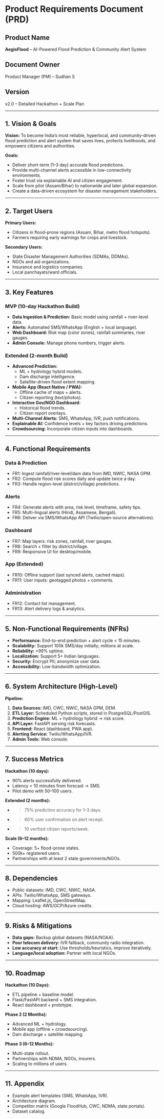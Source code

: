 # Product Requirements Document (PRD)

## Product Name

**AegisFlood** – AI-Powered Flood Prediction & Community Alert System

## Document Owner

Product Manager (PM) – Sudhan S

## Version

v2.0 – Detailed Hackathon + Scale Plan

---

## 1. Vision & Goals

**Vision:** To become India’s most reliable, hyperlocal, and community-driven flood prediction and alert system that saves lives, protects livelihoods, and empowers citizens and authorities.

**Goals:**

- Deliver short-term (1–3 day) accurate flood predictions.
- Provide multi-channel alerts accessible in low-connectivity environments.
- Foster trust via explainable AI and citizen engagement.
- Scale from pilot (Assam/Bihar) to nationwide and later global expansion.
- Create a data-driven ecosystem for disaster management stakeholders.

---

## 2. Target Users

**Primary Users:**

- Citizens in flood-prone regions (Assam, Bihar, metro flood hotspots).
- Farmers requiring early warnings for crops and livestock.

**Secondary Users:**

- State Disaster Management Authorities (SDMAs, DDMAs).
- NGOs and aid organizations.
- Insurance and logistics companies.
- Local panchayats/ward officials.

---

## 3. Key Features

### MVP (10-day Hackathon Build)

- **Data Ingestion & Prediction:** Basic model using rainfall + river-level data.
- **Alerts:** Automated SMS/WhatsApp (English + local language).
- **Web Dashboard:** Risk map (color zones), rainfall summaries, river gauges.
- **Admin Console:** Manage phone numbers, trigger alerts.

### Extended (2-month Build)

- **Advanced Prediction:**
  - ML + hydrology hybrid models.
  - Dam discharge intelligence.
  - Satellite-driven flood extent mapping.
- **Mobile App (React Native / PWA):**
  - Offline cache of maps + alerts.
  - Citizen reporting (text/photos).
- **Interactive Gov/NGO Dashboard:**
  - Historical flood trends.
  - Citizen report overlays.
- **Multi-Channel Alerts:** SMS, WhatsApp, IVR, push notifications.
- **Explainable AI:** Confidence levels + key factors driving predictions.
- **Crowdsourcing:** Incorporate citizen inputs into dashboards.

---

## 4. Functional Requirements

### Data & Prediction

- FR1: Ingest rainfall/river-level/dam data from IMD, NWIC, NASA GPM.
- FR2: Compute flood risk scores daily and update twice a day.
- FR3: Handle region-level (district/village) predictions.

### Alerts

- FR4: Generate alerts with area, risk level, timeframe, safety tips.
- FR5: Multi-lingual alerts (Hindi, Assamese, Bengali).
- FR6: Deliver via SMS/WhatsApp API (Twilio/open-source alternatives).

### Dashboard

- FR7: Map layers: risk zones, rainfall, river gauges.
- FR8: Search + filter by district/village.
- FR9: Responsive UI for desktop/mobile.

### App (Extended)

- FR10: Offline support (last synced alerts, cached maps).
- FR11: User inputs: geotagged photos + comments.

### Administration

- FR12: Contact list management.
- FR13: Alert delivery logs & analytics.

---

## 5. Non-Functional Requirements (NFRs)

- **Performance:** End-to-end prediction + alert cycle < 15 minutes.
- **Scalability:** Support 100k SMS/day initially; millions at scale.
- **Reliability:** >99% uptime.
- **Localization:** Support 5+ Indian languages.
- **Security:** Encrypt PII; anonymize user data.
- **Accessibility:** Low-bandwidth optimization.

---

## 6. System Architecture (High-Level)

**Pipeline:**

1. **Data Sources:** IMD, CWC, NWIC, NASA GPM, DEM.
2. **ETL Layer:** Scheduled Python scripts, stored in PostgreSQL/PostGIS.
3. **Prediction Engine:** ML + hydrology hybrid → risk score.
4. **API Layer:** FastAPI serving risk forecasts.
5. **Frontend:** React (dashboard, PWA app).
6. **Alerting Service:** Twilio/WhatsApp/IVR.
7. **Admin Tools:** Web console.

---

## 7. Success Metrics

**Hackathon (10 days):**

- 90% alerts successfully delivered.
- Latency < 10 minutes from forecast → SMS.
- Pilot demo with 50–100 users.

**Extended (2 months):**

-
  > 75% prediction accuracy for 1–3 days.
-
  > 60% user confirmation on alert receipt.
-
  > 10 verified citizen reports/week.

**Scale (6–12 months):**

- Coverage: 5+ flood-prone states.
- 500k+ registered users.
- Partnerships with at least 2 state governments/NGOs.

---

## 8. Dependencies

- Public datasets: IMD, CWC, NWIC, NASA.
- APIs: Twilio/WhatsApp, SMS gateways.
- Mapping: Leaflet.js, OpenStreetMap.
- Cloud hosting: AWS/GCP/Azure credits.

---

## 9. Risks & Mitigations

- **Data gaps:** Backup global datasets (NASA/NOAA).
- **Poor telecom delivery:** IVR fallback, community radio integration.
- **Low accuracy at start:** Use thresholds/heuristics, improve iteratively.
- **Language/local adoption:** Partner with local NGOs.

---

## 10. Roadmap

**Hackathon (10 Days):**

- ETL pipeline + baseline model.
- Flask/FastAPI backend + SMS integration.
- React dashboard + prototype.

**Phase 2 (2 Months):**

- Advanced ML + hydrology.
- Mobile app (offline + crowdsourcing).
- Dam discharge + satellite mapping.

**Phase 3 (6–12 Months):**

- Multi-state rollout.
- Partnerships with NDMA, NGOs, insurers.
- Scaling to millions of users.

---

## 11. Appendix

- Example alert templates (SMS, WhatsApp, IVR).
- Architecture diagram.
- Competitor matrix (Google FloodHub, CWC, NDMA, state portals).
- Dataset catalog.

